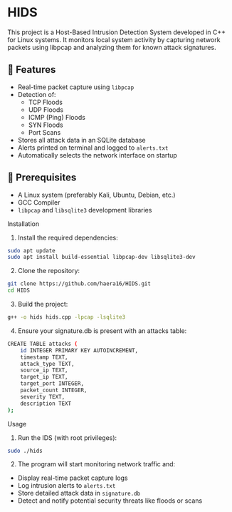 # HIDS

This project is a Host-Based Intrusion Detection System developed in C++ for Linux systems. It monitors local system activity by capturing network packets using libpcap and analyzing them for known attack signatures.

## 🚀 Features

- Real-time packet capture using `libpcap`
- Detection of:
  - TCP Floods
  - UDP Floods
  - ICMP (Ping) Floods
  - SYN Floods
  - Port Scans
- Stores all attack data in an SQLite database
- Alerts printed on terminal and logged to `alerts.txt`
- Automatically selects the network interface on startup

## 🧰 Prerequisites

- A Linux system (preferably Kali, Ubuntu, Debian, etc.)
- GCC Compiler
- `libpcap` and `libsqlite3` development libraries

Installation

1. Install the required dependencies:
```bash
sudo apt update
sudo apt install build-essential libpcap-dev libsqlite3-dev
```
2. Clone the repository:
```bash
git clone https://github.com/haera16/HIDS.git
cd HIDS
```
3. Build the project:
```bash
g++ -o hids hids.cpp -lpcap -lsqlite3
```
4. Ensure your signature.db is present with an attacks table:
```bash
CREATE TABLE attacks (
    id INTEGER PRIMARY KEY AUTOINCREMENT,
    timestamp TEXT,
    attack_type TEXT,
    source_ip TEXT,
    target_ip TEXT,
    target_port INTEGER,
    packet_count INTEGER,
    severity TEXT,
    description TEXT
);
```

Usage
1. Run the IDS (with root privileges):
```bash
sudo ./hids
```
2. The program will start monitoring network traffic and:

- Display real-time packet capture logs
- Log intrusion alerts to `alerts.txt`
- Store detailed attack data in `signature.db`
- Detect and notify potential security threats like floods or scans
